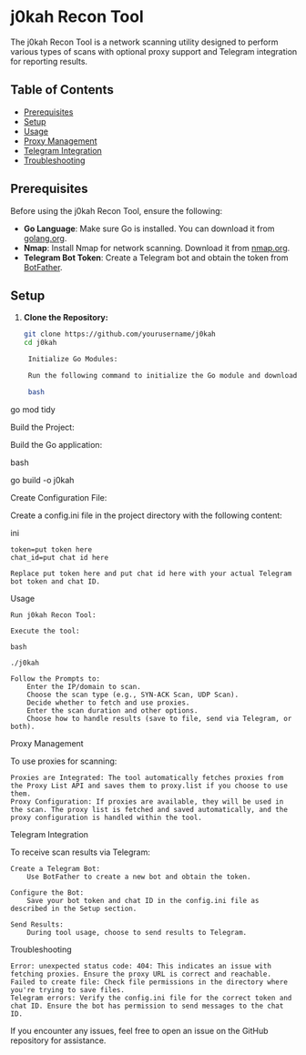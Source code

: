 # j0kah Recon Tool

The j0kah Recon Tool is a network scanning utility designed to perform various types of scans with optional proxy support and Telegram integration for reporting results.

## Table of Contents

- [Prerequisites](#prerequisites)
- [Setup](#setup)
- [Usage](#usage)
- [Proxy Management](#proxy-management)
- [Telegram Integration](#telegram-integration)
- [Troubleshooting](#troubleshooting)

## Prerequisites

Before using the j0kah Recon Tool, ensure the following:

- **Go Language**: Make sure Go is installed. You can download it from [golang.org](https://golang.org/dl/).
- **Nmap**: Install Nmap for network scanning. Download it from [nmap.org](https://nmap.org/download.html).
- **Telegram Bot Token**: Create a Telegram bot and obtain the token from [BotFather](https://core.telegram.org/bots#botfather).

## Setup

1. **Clone the Repository:**

   ```bash
   git clone https://github.com/yourusername/j0kah
   cd j0kah

    Initialize Go Modules:

    Run the following command to initialize the Go module and download dependencies:

    bash

go mod tidy

Build the Project:

Build the Go application:

bash

go build -o j0kah

Create Configuration File:

Create a config.ini file in the project directory with the following content:

ini

    token=put token here
    chat_id=put chat id here

    Replace put token here and put chat id here with your actual Telegram bot token and chat ID.

Usage

    Run j0kah Recon Tool:

    Execute the tool:

    bash

    ./j0kah

    Follow the Prompts to:
        Enter the IP/domain to scan.
        Choose the scan type (e.g., SYN-ACK Scan, UDP Scan).
        Decide whether to fetch and use proxies.
        Enter the scan duration and other options.
        Choose how to handle results (save to file, send via Telegram, or both).

Proxy Management

To use proxies for scanning:

    Proxies are Integrated: The tool automatically fetches proxies from the Proxy List API and saves them to proxy.list if you choose to use them.
    Proxy Configuration: If proxies are available, they will be used in the scan. The proxy list is fetched and saved automatically, and the proxy configuration is handled within the tool.

Telegram Integration

To receive scan results via Telegram:

    Create a Telegram Bot:
        Use BotFather to create a new bot and obtain the token.

    Configure the Bot:
        Save your bot token and chat ID in the config.ini file as described in the Setup section.

    Send Results:
        During tool usage, choose to send results to Telegram.

Troubleshooting

    Error: unexpected status code: 404: This indicates an issue with fetching proxies. Ensure the proxy URL is correct and reachable.
    Failed to create file: Check file permissions in the directory where you're trying to save files.
    Telegram errors: Verify the config.ini file for the correct token and chat ID. Ensure the bot has permission to send messages to the chat ID.

If you encounter any issues, feel free to open an issue on the GitHub repository for assistance.
